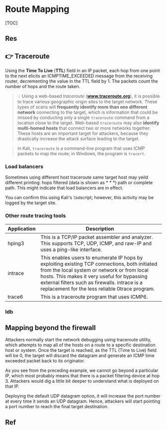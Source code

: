# Route Mapping

[TOC]



## Res



## 👉 Traceroute
Using the **Time To Live** (**TTL**) field in an IP packet, each hop from one point to the next elicits an ICMPTIME_EXCEEDED message from the receiving router, decrementing the value in the TTL field by 1. The packets count the number of hops and the route taken.

> 💡
> Using a web-based *traceroute* (**www.traceroute.org**), it is possible to trace various geographic origin sites to the target network. These types of scans will **frequently identify more than one different network** connecting to the target, which is information that could be missed by conducting only a single `traceroute` command from a location close to the target. Web-based `traceroute` may also **identify multi-homed hosts** that connect two or more networks together. These hosts are an important target for attackers, because they drastically increase the attack surface leading to the target.

> In Kali, `traceroute` is a command-line program that uses ICMP packets to map the route; in Windows, the program is `tracert`.


### Load balancers
Sometimes using different host traceroute same target host may yeild different printing:  hops filtered (data is shown as * * *) path or complete path. This might indicate that load balancers are in effect.

You can confirm this using Kali's `lbd`script; however, this activity may be logged by the target site.


### Other route tracing tools
| Application | Description                                                  |
| ----------- | ------------------------------------------------------------ |
| hping3      | This is a TCP/IP packet assembler and analyzer. This supports TCP, UDP, ICMP, and raw-IP and uses a ping-like interface. |
| intrace     | This enables users to enumerate IP hops by exploiting existing TCP connections, both initiated from the local system or network or from local hosts. This makes it very useful for bypassing external filters such as firewalls. intrace is a replacement for the less reliable 0trace program. |
| trace6      | This is a traceroute program that uses ICMP6.                |


### ldb



## Mapping beyond the firewall
Attackers normally start the network debugging using traceroute utility, which attempts to map all of the hosts on a route to a specific destination host or system. Once the target is reached, as the TTL (Time to Live) field will be 0, the target will discard the datagram and generate an ICMP time exceeded packet back to its originator.

As you see from the preceding example, we cannot go beyond a particular IP, which most probably means that there is a packet filtering device at hop 3. Attackers would dig a little bit deeper to understand what is deployed on that IP.

Deploying the default UDP datagram option, it will increase the port number at every time it sends an UDP datagram. Hence, attackers will start pointing a port number to reach the final target destination.



## Ref

